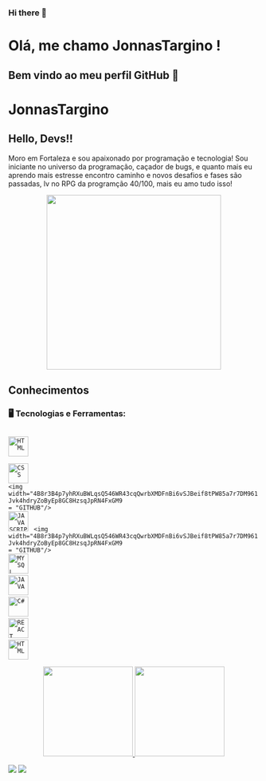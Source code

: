 ### Hi there 👋

# Olá, me chamo JonnasTargino ! 

## Bem vindo ao meu perfil GitHub 👋

# JonnasTargino
## Hello, Devs!!

Moro em Fortaleza e sou apaixonado por programação e tecnologia! Sou iniciante no universo da programação, caçador de bugs, e quanto mais eu aprendo mais estresse encontro caminho e novos desafios e fases são passadas, lv no RPG da programção 40/100, mais eu amo tudo isso! 

<p align="center">
  <img src="https://super.abril.com.br/wp-content/uploads/2016/09/super_imggato_digitando_0.gif" width="350">
</p>

## Conhecimentos

### 🖥️ Tecnologias e Ferramentas: 
<code> <img width="40x" img src="https://cdn.jsdelivr.net/gh/devicons/devicon/icons/html5/html5-original.svg" title ="HTML"/> </code>
<code> <img width="40x" img src="https://cdn.jsdelivr.net/gh/devicons/devicon/icons/css3/css3-original.svg" title ="CSS"/> </code>
<code><img width="4B8r3B4p7yhRXuBWLqsQ546WR43cqQwrbXMDFnBi6vSJBeif8tPW85a7r7DM961Jvk4hdryZoByEp8GC8HzsqJpRN4FxGM9 = "GITHUB"/></code>
<code> <img width="40px" src="https://cdn.jsdelivr.net/gh/devicons/devicon/icons/javascript/javascript-original.svg" title = "JAVASCRIPT"/></code>
<code> <img width="4B8r3B4p7yhRXuBWLqsQ546WR43cqQwrbXMDFnBi6vSJBeif8tPW85a7r7DM961Jvk4hdryZoByEp8GC8HzsqJpRN4FxGM9 = "GITHUB"/></code>
<code> <img width="40px" src="https://cdn.jsdelivr.net/gh/devicons/devicon/icons/mysql/mysql-original.svg" title = "MYSQL"/></code>
<code> <img width="40px" img src="https://cdn.jsdelivr.net/gh/devicons/devicon/icons/java/java-original.svg" title ="JAVA" /></code>
<code> <img width="40px" img src="https://cdn.jsdelivr.net/gh/devicons/devicon/icons/csharp/csharp-original.svg"  title ="C#" /></code>
<code> <img width="40px" img src="https://cdn.jsdelivr.net/gh/devicons/devicon/icons/react/react-original.svg" title ="REACT" /></code>
<code> <img width="40x" img src="https://cdn.jsdelivr.net/gh/devicons/devicon/icons/html5/html5-original.svg" title ="HTML"/> </code>



<p align="center">
<a href="https://github.com/targino52">
  <img height="180em" src="https://github-readme-stats-eight-theta.vercel.app/api?username=jeniblodev&show_icons=true&theme=algolia&include_all_commits=true&count_private=true"/>
  <img height="180em" src="https://github-readme-stats-eight-theta.vercel.app/api/top-langs/?username=jeniblodev&layout=compact&langs_count=8&theme=algolia"/>
</a>
</p>


<div>
<a href = "mailto:jonnasconegundes@gmail.com"><img src="https://img.shields.io/badge/Gmail-D14836?style=for-the-badge&logo=gmail&logoColor=white" target="_blank"></a>
<a href="https://www.linkedin.com/in/jonnastargino" target="_blank"><img src="https://img.shields.io/badge/-LinkedIn-%230077B5?style=for-the-badge&logo=linkedin&logoColor=white" target="_blank"></a>   
</div>
